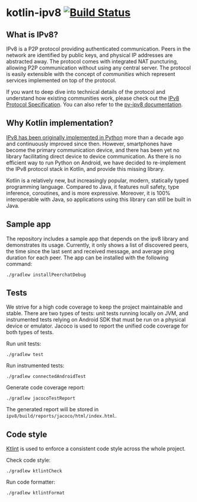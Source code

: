 # kotlin-ipv8 [![Build Status](https://travis-ci.org/MattSkala/kotlin-ipv8.svg?branch=master)](https://travis-ci.org/MattSkala/kotlin-ipv8)

## What is IPv8?

IPv8 is a P2P protocol providing authenticated communication. Peers in the network are identified by public keys, and physical IP addresses are abstracted away. The protocol comes with integrated NAT puncturing, allowing P2P communication without using any central server. The protocol is easily extensible with the concept of *communities* which represent services implemented on top of the protocol.

If you want to deep dive into technical details of the protocol and understand how existing communities work, please check out the [IPv8 Protocol Specification](doc/INDEX.md). You can also refer to the [py-ipv8 documentation](https://py-ipv8.readthedocs.io/en/latest/).

## Why Kotlin implementation?

[IPv8 has been originally implemented in Python](https://github.com/Tribler/py-ipv8) more than a decade ago and continuously improved since then. However, smartphones have become the primary communication device, and there has been yet no library facilitating direct device to device communication. As there is no efficient way to run Python on Android, we have decided to re-implement the IPv8 protocol stack in Kotlin, and provide this missing library.

Kotlin is a relatively new, but increasingly popular, modern, statically typed programming language. Compared to Java, it features null safety, type inference, coroutines, and is more expressive. Moreover, it is 100% interoperable with Java, so applications using this library can still be built in Java.


## Sample app

The repository includes a sample app that depends on the ipv8 library and demonstrates its usage. Currently, it only shows a list of discovered peers, the time since the last sent and received message, and average ping duration for each peer. The app can be installed with the following command:

```
./gradlew installPeerchatDebug
```

## Tests

We strive for a high code coverage to keep the project maintainable and stable. There are two types of tests: unit tests running locally on JVM, and instrumented tests relying on Android SDK that must be run on a physical device or emulator. Jacoco is used to report the unified code coverage for both types of tests.

Run unit tests:
```
./gradlew test
```

Run instrumented tests:
```
./gradlew connectedAndroidTest
```

Generate code coverage report:
```
./gradlew jacocoTestReport
```

The generated report will be stored in `ipv8/build/reports/jacoco/html/index.html`.

## Code style

[Ktlint](https://ktlint.github.io/) is used to enforce a consistent code style across the whole project.

Check code style:
```
./gradlew ktlintCheck
```

Run code formatter:
```
./gradlew ktlintFormat
```
